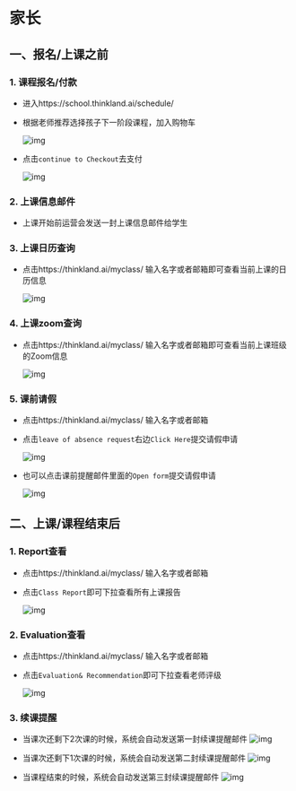 # 家长
## 一、报名/上课之前
### 1. 课程报名/付款
   - 进入https://school.thinkland.ai/schedule/
   - 根据老师推荐选择孩子下一阶段课程，加入购物车
     
     ![img](../assets/jz1.png)

   - 点击`continue to Checkout`去支付
     
     ![img](../assets/jz2.png)

### 2. 上课信息邮件
   - 上课开始前运营会发送一封上课信息邮件给学生


### 3. 上课日历查询
   - 点击https://thinkland.ai/myclass/ 输入名字或者邮箱即可查看当前上课的日历信息
     
     ![img](../assets/jz3.png)

### 4. 上课zoom查询
   - 点击https://thinkland.ai/myclass/ 输入名字或者邮箱即可查看当前上课班级的Zoom信息
 
     ![img](../assets/jz4.png)

### 5. 课前请假
   - 点击https://thinkland.ai/myclass/ 输入名字或者邮箱
   - 点击`leave of absence request`右边`Click Here`提交请假申请
 
     ![img](../assets/jz5.png)
     
   - 也可以点击课前提醒邮件里面的`Open form`提交请假申请
 
     ![img](../assets/900.png)     

## 二、上课/课程结束后
### 1. Report查看
   - 点击https://thinkland.ai/myclass/ 输入名字或者邮箱
   - 点击`Class Report`即可下拉查看所有上课报告
 
     ![img](../assets/jz6.png)

### 2. Evaluation查看
   - 点击https://thinkland.ai/myclass/ 输入名字或者邮箱
   - 点击`Evaluation& Recommendation`即可下拉查看老师评级
 
     ![img](../assets/jz7.png)

### 3. 续课提醒
   - 当课次还剩下2次课的时候，系统会自动发送第一封续课提醒邮件
    ![img](../assets/26.png)

   - 当课次还剩下1次课的时候，系统会自动发送第二封续课提醒邮件
  ![img](../assets/27.png)

   - 当课程结束的时候，系统会自动发送第三封续课提醒邮件
  ![img](../assets/28.png)


